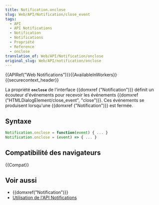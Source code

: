 ```yaml
---
title: Notification.onclose
slug: Web/API/Notification/close_event
tags:
  - API
  - API Notifications
  - Notification
  - Notifications
  - Propriété
  - Reference
  - onclose
translation_of: Web/API/Notification/onclose
original_slug: Web/API/notification/onclose
---
```


{{APIRef("Web Notifications")}}{{AvailableInWorkers}}{{securecontext_header}}

La propriété **`onclose`** de l'interface {{domxref ("Notification")}} définit un écouteur d'événements pour recevoir les événements {{domxref ("HTMLDialogElement/close_event", "close")}}. Ces événements se produisent lorsqu'une {{domxref ("Notification")}} est fermée.

## Syntaxe

```js
Notification.onclose = function(event) { ... }
Notification.onclose = (event) => { ... }
```

## Compatibilité des navigateurs

{{Compat}}

## Voir aussi

- {{domxref("Notification")}}
- [Utilisation de l'API Notifications](/fr/docs/Web/API/Notifications_API/Using_the_Notifications_API)
